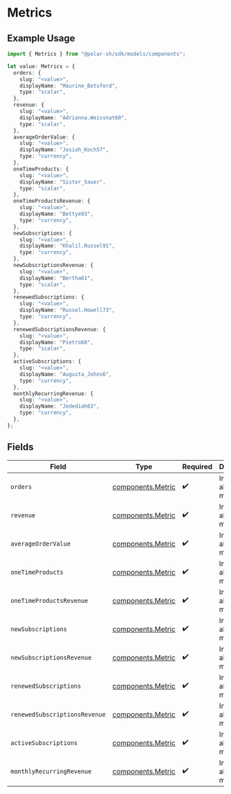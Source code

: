 # Metrics

## Example Usage

```typescript
import { Metrics } from "@polar-sh/sdk/models/components";

let value: Metrics = {
  orders: {
    slug: "<value>",
    displayName: "Maurine_Botsford",
    type: "scalar",
  },
  revenue: {
    slug: "<value>",
    displayName: "Adrianna.Weissnat60",
    type: "scalar",
  },
  averageOrderValue: {
    slug: "<value>",
    displayName: "Josiah_Koch57",
    type: "currency",
  },
  oneTimeProducts: {
    slug: "<value>",
    displayName: "Sister_Sauer",
    type: "scalar",
  },
  oneTimeProductsRevenue: {
    slug: "<value>",
    displayName: "Bettye93",
    type: "currency",
  },
  newSubscriptions: {
    slug: "<value>",
    displayName: "Khalil.Russel91",
    type: "currency",
  },
  newSubscriptionsRevenue: {
    slug: "<value>",
    displayName: "Bertha61",
    type: "scalar",
  },
  renewedSubscriptions: {
    slug: "<value>",
    displayName: "Russel.Howell73",
    type: "currency",
  },
  renewedSubscriptionsRevenue: {
    slug: "<value>",
    displayName: "Pietro60",
    type: "scalar",
  },
  activeSubscriptions: {
    slug: "<value>",
    displayName: "Augusta_Johns6",
    type: "currency",
  },
  monthlyRecurringRevenue: {
    slug: "<value>",
    displayName: "Jedediah63",
    type: "currency",
  },
};
```

## Fields

| Field                                                  | Type                                                   | Required                                               | Description                                            |
| ------------------------------------------------------ | ------------------------------------------------------ | ------------------------------------------------------ | ------------------------------------------------------ |
| `orders`                                               | [components.Metric](../../models/components/metric.md) | :heavy_check_mark:                                     | Information about a metric.                            |
| `revenue`                                              | [components.Metric](../../models/components/metric.md) | :heavy_check_mark:                                     | Information about a metric.                            |
| `averageOrderValue`                                    | [components.Metric](../../models/components/metric.md) | :heavy_check_mark:                                     | Information about a metric.                            |
| `oneTimeProducts`                                      | [components.Metric](../../models/components/metric.md) | :heavy_check_mark:                                     | Information about a metric.                            |
| `oneTimeProductsRevenue`                               | [components.Metric](../../models/components/metric.md) | :heavy_check_mark:                                     | Information about a metric.                            |
| `newSubscriptions`                                     | [components.Metric](../../models/components/metric.md) | :heavy_check_mark:                                     | Information about a metric.                            |
| `newSubscriptionsRevenue`                              | [components.Metric](../../models/components/metric.md) | :heavy_check_mark:                                     | Information about a metric.                            |
| `renewedSubscriptions`                                 | [components.Metric](../../models/components/metric.md) | :heavy_check_mark:                                     | Information about a metric.                            |
| `renewedSubscriptionsRevenue`                          | [components.Metric](../../models/components/metric.md) | :heavy_check_mark:                                     | Information about a metric.                            |
| `activeSubscriptions`                                  | [components.Metric](../../models/components/metric.md) | :heavy_check_mark:                                     | Information about a metric.                            |
| `monthlyRecurringRevenue`                              | [components.Metric](../../models/components/metric.md) | :heavy_check_mark:                                     | Information about a metric.                            |